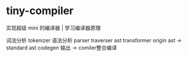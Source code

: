 # tiny-compiler
实现超级 mini 的编译器 | 学习编译器原理

词法分析 tokenizer
语法分析 parser
traverser ast
transformer origin ast -> standard ast
codegen 输出 -> comiler整合编译
